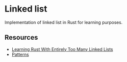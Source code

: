 # Linked list

Implementation of linked list in Rust for learning purposes.

## Resources

- [Learning Rust With Entirely Too Many Linked Lists](https://rust-unofficial.github.io/too-many-lists/first-layout.html)
- [Patterns](https://rust-unofficial.github.io/patterns/idioms/option-iter.html)
